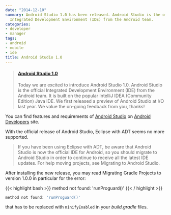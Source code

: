 ```yaml
---
date: "2014-12-10"
summary: Android Studio 1.0 has been released. Android Studio is the official
  Integrated Development Environment (IDE) from the Android team.
categories:
- developer
- manager
tags:
- android
- mobile
- ide
title: Android Studio 1.0
---
```


<blockquote class="embedly-card" data-card-key="839d2b95a8314a328b67ec0cdd25c12c" data-card-type="article-full"><h4><a href="http://android-developers.blogspot.it/2014/12/android-studio-10.html">Android Studio 1.0</a></h4><p>Today we are excited to introduce Android Studio 1.0. Android Studio is the official Integrated Development Environment (IDE) from the Android team. It is built on the popular IntelliJ IDEA (Community Edition) Java IDE. We first released a preview of Android Studio at I/O last year. We value the on-going feedback from you, thanks!</p></blockquote>
<script async src="//cdn.embedly.com/widgets/platform.js" charset="UTF-8"></script>

You can find features and requirements of [Android Studio](http://developer.android.com/sdk/index.html) on [Android Developers](http://developer.android.com/index.html) site.

With the official release of Android Studio, Eclipse with ADT seems no more supported.

> If you have been using Eclipse with ADT, be aware that Android Studio is now the official IDE for Android, so you should migrate to Android Studio in order to continue to receive all the latest IDE updates. For help moving projects, see Migrating to Android Studio.

After installing the new release, you may read Migrating Gradle Projects to version 1.0.0 in particular for the error:

{{< highlight bash >}}
method not found: 'runProguard()'
{{< / highlight >}}

``` bash
method not found: 'runProguard()'
```

that has to be replaced with `minifyEnabled` in your *build.gradle* files.